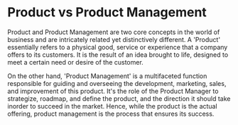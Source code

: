 # Product vs Product Management

Product and Product Management are two core concepts in the world of business and are intricately related yet distinctively different. A 'Product' essentially refers to a physical good, service or experience that a company offers to its customers. It is the result of an idea brought to life, designed to meet a certain need or desire of the customer.

On the other hand, 'Product Management' is a multifaceted function responsible for guiding and overseeing the development, marketing, sales, and improvement of this product. It's the role of the Product Manager to strategize, roadmap, and define the product, and the direction it should take inorder to succeed in the market. Hence, while the product is the actual offering, product management is the process that ensures its success.